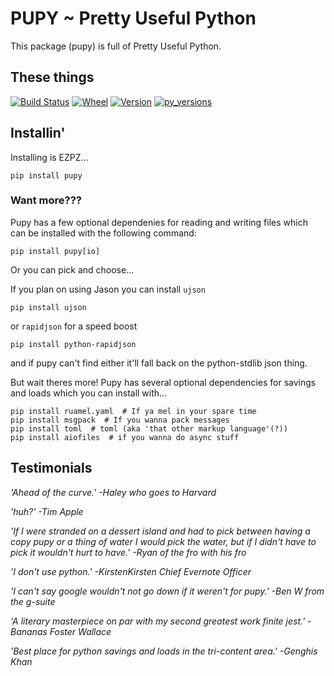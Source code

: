 # PUPY ~ Pretty Useful Python

This package (pupy) is full of Pretty Useful Python.

## These things

[![Build Status](https://travis-ci.org/jessekrubin/pupy.svg?branch=master)](https://travis-ci.org/jessekrubin/pupy) 
[![Wheel](https://img.shields.io/pypi/wheel/pupy.svg)](https://img.shields.io/pypi/wheel/pupy.svg) 
[![Version](https://img.shields.io/pypi/v/pupy.svg)](https://img.shields.io/pypi/v/pupy.svg) 
[![py_versions](https://img.shields.io/pypi/pyversions/pupy.svg)](https://img.shields.io/pypi/pyversions/pupy.svg) 
 

## Installin'

Installing is EZPZ...

    pip install pupy

### Want more???

Pupy has a few optional dependenies for reading and writing files which can be installed with the following command:
    
    pip install pupy[io]

Or you can pick and choose...

If you plan on using Jason you can install `ujson` 

    pip install ujson 
    
or `rapidjson` for a speed boost 

    pip install python-rapidjson

and if pupy can't find either it'll fall back on the python-stdlib json thing.

But wait theres more! Pupy has several optional dependencies for savings and loads which you can install with...
    
    pip install ruamel.yaml  # If ya mel in your spare time
    pip install msgpack  # If you wanna pack messages
    pip install toml  # toml (aka 'that other markup language'(?))
    pip install aiofiles  # if you wanna do async stuff

## Testimonials

*'Ahead of the curve.' -Haley who goes to Harvard*

*'huh?' -Tim Apple*

*'If I were stranded on a dessert island and had to pick between having a copy pupy or a thing of water I would pick the water, but if I didn't have to pick it wouldn't hurt to have.' -Ryan of the fro with his fro*

*'I don't use python.' -KirstenKirsten Chief Evernote Officer*

*'I can't say google wouldn't not go down if it weren't for pupy.' -Ben W from the g-suite*

*'A literary masterpiece on par with my second greatest work finite jest.' -Bananas Foster Wallace*

*'Best place for python savings and loads in the tri-content area.' -Genghis Khan*


